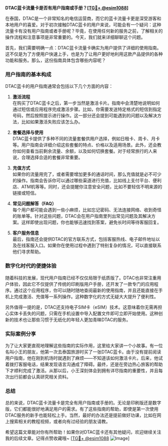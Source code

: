 **DTAC蓝卡流量卡是否有用户指南或手册？[[TG💪+ @esim1088](https://t.me/s/esim1088)]**

在泰国，DTAC是一个非常知名的电信运营商，而它的蓝卡流量卡更是深受游客和本地用户的喜爱。对于初次接触DTAC蓝卡的用户来说，可能会有一个疑问：这种流量卡有没有用户指南或者手册呢？毕竟，在使用任何新的服务之前，了解相关的操作流程和注意事项是非常重要的。今天，我们就来详细聊聊这个问题。

首先，我们需要明确一点：DTAC蓝卡流量卡确实为用户提供了详细的使用指南。这不仅是为了方便用户快速上手，也是为了让用户更好地利用这款产品提供的各种功能和服务。那么，这份指南具体包含哪些内容呢？

### 用户指南的基本构成

DTAC蓝卡的用户指南通常会包括以下几个方面的内容：

1. **激活流程**  
   在购买了DTAC蓝卡之后，第一步当然是激活卡片。指南中会清楚地说明如何通过短信或应用程序完成激活步骤。比如，你需要发送特定格式的短信到指定号码，然后按照提示进行操作。这一部分还会提到可能遇到的问题以及解决方法，比如如果激活失败应该怎么办。

2. **套餐选择与使用**  
 DTAC蓝卡提供了多种不同的流量套餐供用户选择，例如日租卡、周卡、月卡等。用户指南会详细介绍这些套餐的特点、价格以及适用场景。此外，还会教你如何查看当前剩余流量、余额，以及如何切换套餐。对于经常旅行的人来说，合理选择合适的套餐非常重要。

3. **充值方式**  
 如果你的流量用完了，或者需要增加更多的通话时间，那么充值就是必不可少的操作。指南会告诉你可以通过哪些渠道进行充值，比如线上支付平台、便利店、ATM机等等。同时，还会提醒你注意安全问题，比如不要轻信不明来源的链接或短信。

4. **常见问题解答（FAQ）**  
 每个用户都可能会遇到一些小麻烦，比如忘记密码、无法连接网络、收到奇怪的账单等。针对这些问题，DTAC会在用户指南里列出常见问题及其解决方案。这样即使出现问题，你也能够迅速找到答案，避免长时间等待客服回复。

5. **客户服务信息**  
 最后，指南还会提供DTAC的官方联系方式，包括客服热线、电子邮件地址以及在线客服入口。如果你在使用过程中遇到了特别复杂的情况，可以直接联系他们寻求帮助。

### 数字化时代的便捷体验

随着科技的发展，现代用户指南已经不仅仅局限于纸质版了。DTAC也非常注重用户体验，因此它不仅提供了传统的印刷版用户手册，还开发了一款专门的应用程序。通过这个应用程序，你可以随时随地查阅最新的使用指南，并且还能直接在手机上完成激活、充值等一系列操作。这种数字化的方式无疑大大提升了便利性。

另外值得一提的是，DTAC还支持电子SIM卡（eSIM）技术。这意味着你无需再担心实体卡丢失的问题，只需在手机设置中导入配置文件即可立即开始使用。这种创新的技术也让那些习惯于无纸化的年轻人更加青睐DTAC的服务。

### 实际案例分享

为了让大家更直观地理解这些指南的实际作用，这里给大家讲一个小故事。有一位名叫小王的朋友，他第一次去泰国旅游时买了一张DTAC蓝卡。由于没有提前阅读用户指南，他在刚到机场时就遇到了麻烦——不知道该如何激活卡片。后来，他试着拨打客服电话，结果发现语言沟通成了障碍。最终，还是在旁边热心旅客的帮助下才顺利完成了激活。从那以后，小王深刻体会到拥有详尽指南的重要性，并且每次出行前都会认真研究相关资料。

### 总结

总的来说，DTAC蓝卡流量卡是完全有用户指南或手册的。无论是印刷版还是数字版，它们都能很好地满足用户的需求。有了这些指南的帮助，即使是第一次使用DTAC服务的新手也能轻松上手。当然，最好的办法还是提前做好功课，比如在网上搜索相关的教程视频，或者向有过经验的朋友请教。

希望这篇文章能对你有所帮助！如果你对DTAC蓝卡还有其他疑问，欢迎继续关注我的后续文章。记得点赞收藏哦~ [[TG💪+ @esim1088](https://t.me/s/esim1088) ![Image](https://i.postimg.cc/4NQfJmqS/Snipaste-2025-05-13-00-14-12.png)]